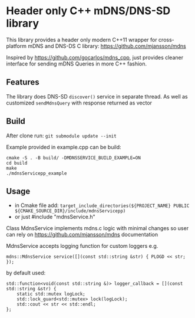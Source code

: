 # Header only C++ mDNS/DNS-SD library

This library provides a header only modern C++11 wrapper for cross-platform mDNS and DNS-DS C library:
https://github.com/mjansson/mdns

Inspired by https://github.com/gocarlos/mdns_cpp, just provides cleaner interface for sending mDNS Queries in more C++ fashion.

## Features
The library does DNS-SD `discover()` service in separate thread. 
As well as customized `sendMdnsQuery` with response returned as vector<QueryResult>

## Build
After clone run: `git submodule update --init`

Example provided in example.cpp can be build:
```
cmake -S . -B build/ -DMDNSSERVICE_BUILD_EXAMPLE=ON
cd build 
make
./mdnsServicepp_example
```

## Usage 
- in Cmake file add:
`target_include_directories(${PROJECT_NAME} PUBLIC ${CMAKE_SOURCE_DIR}/include/mdnsServicepp)`
- or just #include "mdnsService.h"

Class MdnsService implements mdns.c logic with minimal changes so user can rely on https://github.com/mjansson/mdns documentation

MdnsService accepts logging function for custom loggers e.g. 
```
mdns::MdnsService service([](const std::string &str) { PLOGD << str; });
``` 
by default used:
```
std::function<void(const std::string &)> logger_callback = [](const std::string &str) {
    static std::mutex logLock;
    std::lock_guard<std::mutex> lock(logLock);
    std::cout << str << std::endl;
};
```